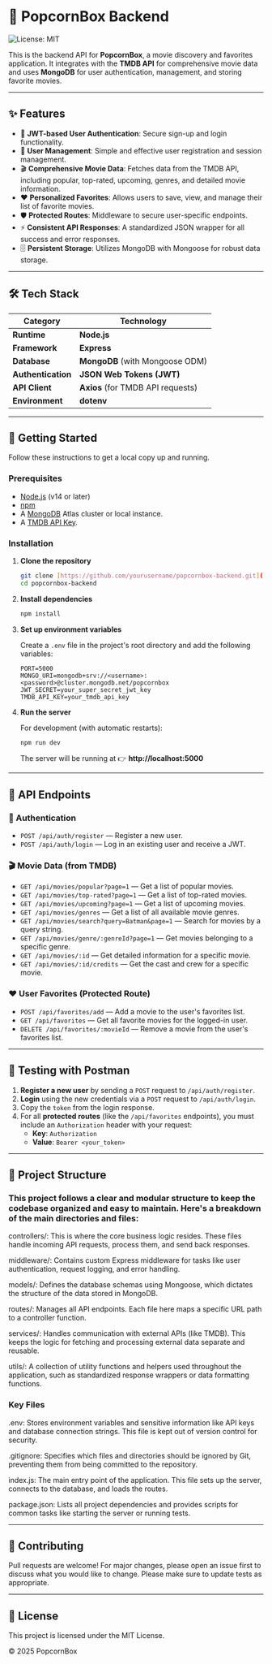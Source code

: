 # 🍿 PopcornBox Backend

![License: MIT](https://img.shields.io/badge/License-MIT-yellow.svg)

This is the backend API for **PopcornBox**, a movie discovery and favorites application. It integrates with the **TMDB API** for comprehensive movie data and uses **MongoDB** for user authentication, management, and storing favorite movies.

---

## ✨ Features

-   🔐 **JWT-based User Authentication**: Secure sign-up and login functionality.
-   👤 **User Management**: Simple and effective user registration and session management.
-   🎬 **Comprehensive Movie Data**: Fetches data from the TMDB API, including popular, top-rated, upcoming, genres, and detailed movie information.
-   ❤️ **Personalized Favorites**: Allows users to save, view, and manage their list of favorite movies.
-   🛡️ **Protected Routes**: Middleware to secure user-specific endpoints.
-   ⚡ **Consistent API Responses**: A standardized JSON wrapper for all success and error responses.
-   🗄️ **Persistent Storage**: Utilizes MongoDB with Mongoose for robust data storage.

---

## 🛠️ Tech Stack

| Category           | Technology                                        |
| ------------------ | ------------------------------------------------- |
| **Runtime** | **Node.js** |
| **Framework** | **Express** |
| **Database** | **MongoDB** (with Mongoose ODM)                   |
| **Authentication** | **JSON Web Tokens (JWT)** |
| **API Client** | **Axios** (for TMDB API requests)                 |
| **Environment** | **dotenv** |

---

## 🚀 Getting Started

Follow these instructions to get a local copy up and running.

### Prerequisites

-   [Node.js](https://nodejs.org/) (v14 or later)
-   [npm](https://www.npmjs.com/)
-   A [MongoDB](https://www.mongodb.com/cloud/atlas/register) Atlas cluster or local instance.
-   A [TMDB API Key](https://www.themoviedb.org/signup).

### Installation

1.  **Clone the repository**
    ```sh
    git clone [https://github.com/yourusername/popcornbox-backend.git](https://github.com/yourusername/popcornbox-backend.git)
    cd popcornbox-backend
    ```

2.  **Install dependencies**
    ```sh
    npm install
    ```

3.  **Set up environment variables**

    Create a `.env` file in the project's root directory and add the following variables:
    ```env
    PORT=5000
    MONGO_URI=mongodb+srv://<username>:<password>@cluster.mongodb.net/popcornbox
    JWT_SECRET=your_super_secret_jwt_key
    TMDB_API_KEY=your_tmdb_api_key
    ```

4.  **Run the server**

    For development (with automatic restarts):
    ```sh
    npm run dev
    ```
    The server will be running at 👉 **http://localhost:5000**

---

## 📡 API Endpoints

### 🔑 Authentication

-   `POST /api/auth/register` — Register a new user.
-   `POST /api/auth/login` — Log in an existing user and receive a JWT.

### 🎬 Movie Data (from TMDB)

-   `GET /api/movies/popular?page=1` — Get a list of popular movies.
-   `GET /api/movies/top-rated?page=1` — Get a list of top-rated movies.
-   `GET /api/movies/upcoming?page=1` — Get a list of upcoming movies.
-   `GET /api/movies/genres` — Get a list of all available movie genres.
-   `GET /api/movies/search?query=Batman&page=1` — Search for movies by a query string.
-   `GET /api/movies/genre/:genreId?page=1` — Get movies belonging to a specific genre.
-   `GET /api/movies/:id` — Get detailed information for a specific movie.
-   `GET /api/movies/:id/credits` — Get the cast and crew for a specific movie.

### ❤️ User Favorites (Protected Route)

-   `POST /api/favorites/add` — Add a movie to the user's favorites list.
-   `GET /api/favorites` — Get all favorite movies for the logged-in user.
-   `DELETE /api/favorites/:movieId` — Remove a movie from the user's favorites list.

---

## 🧪 Testing with Postman

1.  **Register a new user** by sending a `POST` request to `/api/auth/register`.
2.  **Login** using the new credentials via a `POST` request to `/api/auth/login`.
3.  Copy the `token` from the login response.
4.  For all **protected routes** (like the `/api/favorites` endpoints), you must include an `Authorization` header with your request:
    -   **Key**: `Authorization`
    -   **Value**: `Bearer <your_token>`

---

## 📂 Project Structure

### This project follows a clear and modular structure to keep the codebase organized and easy to maintain. Here's a breakdown of the main directories and files:

controllers/: This is where the core business logic resides. These files handle incoming API requests, process them, and send back responses.

middleware/: Contains custom Express middleware for tasks like user authentication, request logging, and error handling.

models/: Defines the database schemas using Mongoose, which dictates the structure of the data stored in MongoDB.

routes/: Manages all API endpoints. Each file here maps a specific URL path to a controller function.

services/: Handles communication with external APIs (like TMDB). This keeps the logic for fetching and processing external data separate and reusable.

utils/: A collection of utility functions and helpers used throughout the application, such as standardized response wrappers or data formatting functions.

### Key Files
.env: Stores environment variables and sensitive information like API keys and database connection strings. This file is kept out of version control for security.

.gitignore: Specifies which files and directories should be ignored by Git, preventing them from being committed to the repository.

index.js: The main entry point of the application. This file sets up the server, connects to the database, and loads the routes.

package.json: Lists all project dependencies and provides scripts for common tasks like starting the server or running tests.

---

## 🤝 Contributing

Pull requests are welcome! For major changes, please open an issue first to discuss what you would like to change. Please make sure to update tests as appropriate.

---

## 📜 License

This project is licensed under the MIT License.

© 2025 PopcornBox
